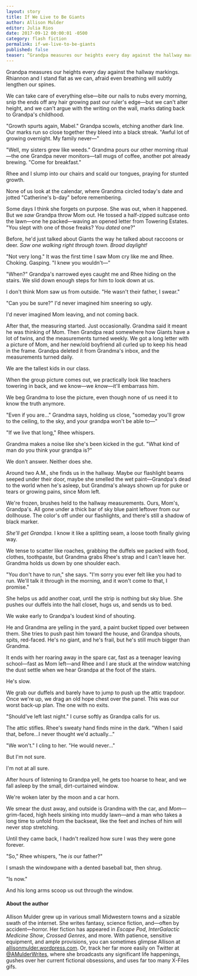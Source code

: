 ```yaml
---
layout: story 
title: If We Live to Be Giants
author: Allison Mulder
editor: Julia Rios
date: 2017-09-12 00:00:01 -0500
category: flash fiction
permalink: if-we-live-to-be-giants
published: false
teaser: “Grandpa measures our heights every day against the hallway markings. Rhiannon and I stand flat as we can, afraid even breathing will subtly lengthen our spines.”
---
```


Grandpa measures our heights every day against the hallway markings. Rhiannon and I stand flat as we can, afraid even breathing will subtly lengthen our spines.

We can take care of everything else—bite our nails to nubs every morning, snip the ends off any hair growing past our ruler's edge—but we can't alter height, and we can't argue with the writing on the wall, marks dating back to Grandpa's childhood.

"Growth spurts again, Mabel." Grandpa scowls, etching another dark line. Our marks run so close together they bleed into a black streak. "Awful lot of growing overnight. My family never—"

"Well, my sisters grew like weeds." Grandma pours our other morning ritual—the one Grandpa never monitors—tall mugs of coffee, another pot already brewing. "Come for breakfast."

Rhee and I slump into our chairs and scald our tongues, praying for stunted growth.

None of us look at the calendar, where Grandma circled today's date and jotted "Catherine's b-day" before remembering.

Some days I think she forgets on purpose. She was out, when it happened. But we _saw_ Grandpa throw Mom out. He tossed a half-zipped suitcase onto the lawn—one he packed—waving an opened letter from Towering Estates. "You slept with one of those freaks? You _dated_ one?"

Before, he'd just talked about Giants the way he talked about raccoons or deer. _Saw one walking right through town. Broad daylight!_

"Not very long." It was the first time I saw Mom cry like me and Rhee. Choking. Gasping. "I knew you wouldn't—"

"When?" Grandpa's narrowed eyes caught me and Rhee hiding on the stairs. We slid down enough steps for him to look down at us.

I don't think Mom saw us from outside. "He wasn't their father, I swear."

"Can you be sure?" I'd never imagined him sneering so ugly.

I'd never imagined Mom leaving, and not coming back.

After that, the measuring started. Just occasionally. Grandma said it meant he was thinking of Mom. Then Grandpa read somewhere how Giants have a lot of twins, and the measurements turned weekly. We got a long letter with a picture of Mom, and her new/old boyfriend all curled up to keep his head in the frame. Grandpa deleted it from Grandma's inbox, and the measurements turned daily.

We are the tallest kids in our class.

When the group picture comes out, we practically look like teachers towering in back, and we know—we _know_—it'll embarrass him.

We beg Grandma to lose the picture, even though none of us need it to know the truth anymore.

"Even if you are..." Grandma says, holding us close, "someday you'll grow to the ceiling, to the sky, and your grandpa won't be able to—"

"If we live that long," Rhee whispers.

Grandma makes a noise like she's been kicked in the gut. "What kind of man do you think your grandpa is?"

We don't answer. Neither does she.

Around two A.M., she finds us in the hallway. Maybe our flashlight beams seeped under their door, maybe she smelled the wet paint—Grandpa's dead to the world when he's asleep, but Grandma's always shown up for puke or tears or growing pains, since Mom left.

We're frozen, brushes held to the hallway measurements. Ours, Mom's, Grandpa's. All gone under a thick bar of sky blue paint leftover from our dollhouse. The color's off under our flashlights, and there's still a shadow of black marker.

_She'll get Grandpa._ I know it like a splitting seam, a loose tooth finally giving way.

We tense to scatter like roaches, grabbing the duffels we packed with food, clothes, toothpaste, but Grandma grabs Rhee's strap and I can't leave her. Grandma holds us down by one shoulder each.

"You don't have to run," she says. "I'm sorry you ever felt like you had to run. We'll talk it through in the morning, and it won't come to that, I promise."

She helps us add another coat, until the strip is nothing but sky blue. She pushes our duffels into the hall closet, hugs us, and sends us to bed.

We wake early to Grandpa's loudest kind of shouting.

He and Grandma are yelling in the yard, a paint bucket tipped over between them. She tries to push past him toward the house, and Grandpa shouts, spits, red-faced. He's no giant, and he's frail, but he's still much bigger than Grandma.

It ends with her roaring away in the spare car, fast as a teenager leaving school—fast as Mom left—and Rhee and I are stuck at the window watching the dust settle when we hear Grandpa at the foot of the stairs.

He's slow.

We grab our duffels and barely have to jump to push up the attic trapdoor. Once we're up, we drag an old hope chest over the panel. This was our worst back-up plan. The one with no exits.

"Should've left last night." I curse softly as Grandpa calls for us.

The attic stifles. Rhee's sweaty hand finds mine in the dark. "When I said that, before...I never thought we'd actually..."

"We won't." I cling to her. "He would never..."

But I'm not sure.

I'm not at all sure.

After hours of listening to Grandpa yell, he gets too hoarse to hear, and we fall asleep by the small, dirt-curtained window.

We're woken later by the moon and a car horn.

We smear the dust away, and outside is Grandma with the car, and _Mom_—grim-faced, high heels sinking into muddy lawn—and a man who takes a long time to unfold from the backseat, like the feet and inches of him will never stop stretching.

Until they came back, I hadn't realized how sure I was they were gone forever.

"So," Rhee whispers, "he _is_ our father?"

I smash the windowpane with a dented baseball bat, then shrug.

"Is now."

And his long arms scoop us out through the window.

#### About the author

Allison Mulder grew up in various small Midwestern towns and a sizable swath of the internet. She writes fantasy, science fiction, and—often by accident—horror. Her fiction has appeared in _Escape Pod_, _InterGalactic Medicine Show_, _Crossed Genres_, and more. With patience, sensitive equipment, and ample provisions, you can sometimes glimpse Allison at [allisonmulder.wordpress.com](https://allisonmulder.wordpress.com/). Or, track her far more easily on Twitter at [@AMulderWrites](https://twitter.com/AMulderWrites), where she broadcasts any significant life happenings, gushes over her current fictional obsessions, and uses far too many X-Files gifs.
